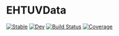 # EHTUVData

[![Stable](https://img.shields.io/badge/docs-stable-blue.svg)](https://kazuakiyama.github.io/EHTUVData.jl/stable/)
[![Dev](https://img.shields.io/badge/docs-dev-blue.svg)](https://kazuakiyama.github.io/EHTUVData.jl/dev/)
[![Build Status](https://github.com/kazuakiyama/EHTUVData.jl/actions/workflows/CI.yml/badge.svg?branch=main)](https://github.com/kazuakiyama/EHTUVData.jl/actions/workflows/CI.yml?query=branch%3Amain)
[![Coverage](https://codecov.io/gh/kazuakiyama/EHTUVData.jl/branch/main/graph/badge.svg)](https://codecov.io/gh/kazuakiyama/EHTUVData.jl)
